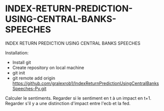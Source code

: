 # INDEX-RETURN-PREDICTION-USING-CENTRAL-BANKS-SPEECHES
INDEX RETURN PREDICTION USING CENTRAL BANKS SPEECHES

Installation:
* Install git
* Create repository on local machine
* git init
* git remote add origin https://github.com/gralexrob1/IndexReturnPredictionUsingCentralBanksSpeeches-Py.git


Calculer le sentiments.
Regarder si le sentiment en t à un impact en t+1.
Regarder s'il y a une distinction d'impact entre l'ecb et la fed.
